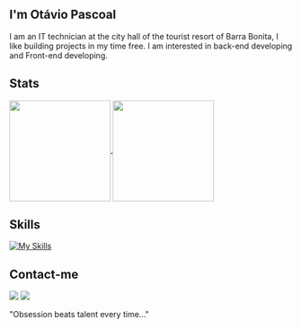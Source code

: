## I'm Otávio Pascoal

I am an IT technician at the city hall of the tourist resort of Barra Bonita, I like building  projects in my time free. I am interested in back-end developing and Front-end developing.

## Stats
<div>
<a href="https://github.com/0tavioPascoal/github-readme-stats">
  <img height=180 align="center" src="https://github-readme-stats.vercel.app/api?username=0tavioPascoal" />
</a>

<a href="https://github.com/0tavioPascoal/convoychat">
  <img height=180rem align="center" src="https://github-readme-stats.vercel.app/api/top-langs?username=0tavioPascoal&layout=compact&langs_count=8&card_width=320" />
</a>
</div>

## Skills
[![My Skills](https://skillicons.dev/icons?i=js,typescript,python,react,next,java)](https://skillicons.dev)
  
## Contact-me
<div> 
  <a href="https://www.instagram.com/taviinsx_/" target="_blank"><img src="https://img.shields.io/badge/-Instagram-%23E4405F?style=for-the-badge&logo=instagram&logoColor=white" target="_blank"></a>
  <a href="https://www.linkedin.com/in/otavio-augusto-pascoal-603a46265/" target="_blank"><img src="https://img.shields.io/badge/-LinkedIn-%230077B5?style=for-the-badge&logo=linkedin&logoColor=white" target="_blank"></a> 
</div>

 "Obsession beats talent every time..."



